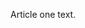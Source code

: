 <!--
{
  "layout": "article",
  "title": "Article One",
  "date": "2013-10-03T12:34:56-08:00",
  "tags": ["foo", "bar", "fizz", "buzz"]
}
-->

Article one text.
